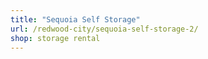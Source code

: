 ```yaml
---
title: "Sequoia Self Storage"
url: /redwood-city/sequoia-self-storage-2/
shop: storage rental
---
```


